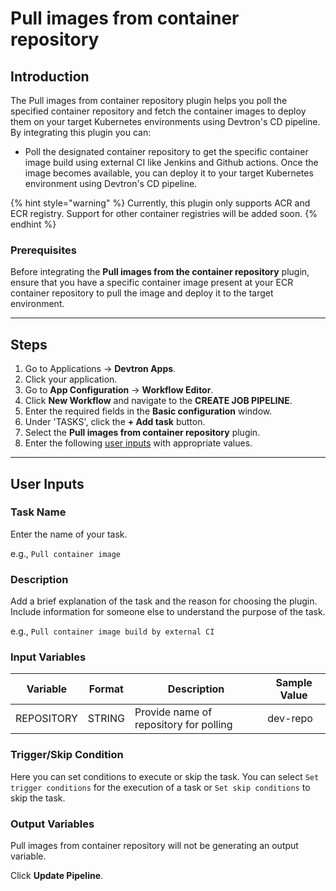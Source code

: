 # Pull images from container repository

## Introduction

The Pull images from container repository plugin helps you poll the specified container repository and fetch the container images to deploy them on your target Kubernetes environments using Devtron's CD pipeline. By integrating this plugin you can:

* Poll the designated container repository to get the specific container image build using external CI like Jenkins and Github actions. Once the image becomes available, you can deploy it to your target Kubernetes environment using Devtron's CD pipeline.

{% hint style="warning" %}
Currently, this plugin only supports ACR and ECR registry. Support for other container registries will be added soon.
{% endhint %}

### Prerequisites

Before integrating the **Pull images from the container repository** plugin, ensure that you have a specific container image present at your ECR container repository to pull the image and deploy it to the target environment.

***

## Steps

1. Go to Applications → **Devtron Apps**.
2. Click your application.
3. Go to **App Configuration** → **Workflow Editor**.
4. Click **New Workflow** and navigate to the **CREATE JOB PIPELINE**.
5. Enter the required fields in the **Basic configuration** window.
6. Under 'TASKS', click the **+ Add task** button.
7. Select the **Pull images from container repository** plugin.
8. Enter the following [user inputs](pull-images-from-container-repository.md#user-inputs) with appropriate values.

***

## User Inputs

### Task Name

Enter the name of your task.

e.g., `Pull container image`

### Description

Add a brief explanation of the task and the reason for choosing the plugin. Include information for someone else to understand the purpose of the task.

e.g., `Pull container image build by external CI`

### Input Variables

| Variable   | Format | Description                            | Sample Value |
| ---------- | ------ | -------------------------------------- | ------------ |
| REPOSITORY | STRING | Provide name of repository for polling | dev-repo     |

### Trigger/Skip Condition

Here you can set conditions to execute or skip the task. You can select `Set trigger conditions` for the execution of a task or `Set skip conditions` to skip the task.

### Output Variables

Pull images from container repository will not be generating an output variable.

Click **Update Pipeline**.
